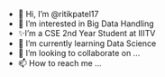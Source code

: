 - 👋 Hi, I’m @ritikpatel17
- 👀 I’m interested in Big Data Handling
- ✨I’m a CSE 2nd Year Student at IIITV
- 🌱 I’m currently learning Data Science
- 💞️ I’m looking to collaborate on ...
- 📫 How to reach me ...

<!---
ritikpatel17/ritikpatel17 is a ✨ special ✨ repository because its `README.md` (this file) appears on your GitHub profile.
You can click the Preview link to take a look at your changes.
--->
